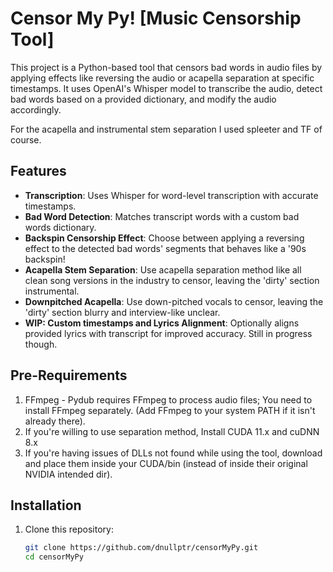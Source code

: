 # Censor My Py! [Music Censorship Tool]

This project is a Python-based tool that censors bad words in audio files by applying effects like reversing the audio or acapella separation at specific timestamps. It uses OpenAI's Whisper model to transcribe the audio, detect bad words based on a provided dictionary, and modify the audio accordingly.

For the acapella and instrumental stem separation I used spleeter and TF of course.

## Features
- **Transcription**: Uses Whisper for word-level transcription with accurate timestamps.
- **Bad Word Detection**: Matches transcript words with a custom bad words dictionary.
- **Backspin Censorship Effect**: Choose between applying a reversing effect to the detected bad words' segments that behaves like a '90s backspin!
- **Acapella Stem Separation**: Use acapella separation method like all clean song versions in the industry to censor, leaving the 'dirty' section instrumental.
- **Downpitched Acapella**: Use down-pitched vocals to censor, leaving the 'dirty' section blurry and interview-like unclear.
- **WIP: Custom timestamps and Lyrics Alignment**: Optionally aligns provided lyrics with transcript for improved accuracy. Still in progress though.


## Pre-Requirements

   1. FFmpeg - Pydub requires FFmpeg to process audio files; You need to install FFmpeg separately. (Add FFmpeg to your system PATH if it isn't already there).
   2. If you're willing to use separation method, Install CUDA 11.x and cuDNN 8.x
   3. If you're having issues of DLLs not found while using the tool, download and place them inside your CUDA/bin (instead of inside their original NVIDIA intended dir).
 

## Installation
1. Clone this repository:
   ```bash
   git clone https://github.com/dnullptr/censorMyPy.git
   cd censorMyPy
